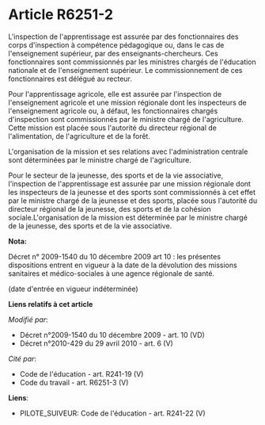# Article R6251-2

L'inspection de l'apprentissage est assurée par des fonctionnaires des corps d'inspection à compétence pédagogique ou, dans
le cas de l'enseignement supérieur, par des enseignants-chercheurs. Ces fonctionnaires sont commissionnés par les ministres
chargés de l'éducation nationale et de l'enseignement supérieur. Le commissionnement de ces fonctionnaires est délégué au
recteur. 

Pour l'apprentissage agricole, elle est assurée par l'inspection de l'enseignement agricole et une mission régionale dont les
inspecteurs de l'enseignement agricole ou, à défaut, les fonctionnaires chargés d'inspection sont commissionnés par le
ministre chargé de l'agriculture. Cette mission est placée sous l'autorité du directeur régional de l'alimentation, de
l'agriculture et de la forêt.

L'organisation de la mission et ses relations avec l'administration centrale sont déterminées par le ministre chargé de
l'agriculture. 

Pour le secteur de la jeunesse, des sports et de la vie associative, l'inspection de l'apprentissage est assurée par une
mission régionale dont les inspecteurs de la jeunesse et des sports sont commissionnés à cet effet par le ministre chargé de
la jeunesse et des sports, placée sous l'autorité du directeur régional de la jeunesse, des sports et de la cohésion
sociale.L'organisation de la mission est déterminée par le ministre chargé de la jeunesse, des sports et de la vie
associative.

**Nota:**

Décret n° 2009-1540 du 10 décembre 2009 art 10 : les présentes dispositions entrent en vigueur à la date de la dévolution des
missions sanitaires et médico-sociales à une agence régionale de santé. 

(date d'entrée en vigueur indéterminée)

**Liens relatifs à cet article**

_Modifié par_:

  - Décret n°2009-1540 du 10 décembre 2009 - art. 10 (VD)
  - Décret n°2010-429 du 29 avril 2010 - art. 6 (V)

_Cité par_:

  - Code de l'éducation - art. R241-19 (V)
  - Code du travail - art. R6251-3 (V)

**Liens**:

  - PILOTE_SUIVEUR: Code de l'éducation - art. R241-22 (V)
